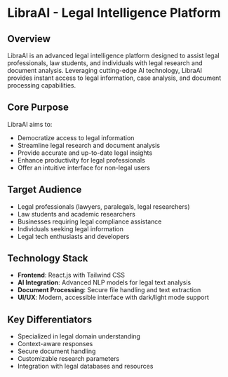 # LibraAI - Legal Intelligence Platform

## Overview
LibraAI is an advanced legal intelligence platform designed to assist legal professionals, law students, and individuals with legal research and document analysis. Leveraging cutting-edge AI technology, LibraAI provides instant access to legal information, case analysis, and document processing capabilities.

## Core Purpose
LibraAI aims to:
- Democratize access to legal information
- Streamline legal research and document analysis
- Provide accurate and up-to-date legal insights
- Enhance productivity for legal professionals
- Offer an intuitive interface for non-legal users

## Target Audience
- Legal professionals (lawyers, paralegals, legal researchers)
- Law students and academic researchers
- Businesses requiring legal compliance assistance
- Individuals seeking legal information
- Legal tech enthusiasts and developers

## Technology Stack
- **Frontend**: React.js with Tailwind CSS
- **AI Integration**: Advanced NLP models for legal text analysis
- **Document Processing**: Secure file handling and text extraction
- **UI/UX**: Modern, accessible interface with dark/light mode support

## Key Differentiators
- Specialized in legal domain understanding
- Context-aware responses
- Secure document handling
- Customizable research parameters
- Integration with legal databases and resources

